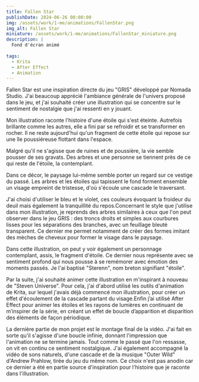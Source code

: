 ```yaml
---
title: Fallen Star
publishDate: 2024-06-26 00:00:00
img: /assets/work/1-me/animations/FallenStar.png
img_alt: Fallen Star
miniature: /assets/work/1-me/animations/FallenStar_miniature.png
description: |
  Fond d'écran animé
  
tags:
  - Krita
  - After Effect
  - Animation
---
```


Fallen Star est une inspiration directe du jeu "GRIS" développé par Nomada Studio. J'ai beaucoup apprécié l'ambiance générale de l'univers proposé dans le jeu, et j'ai souhaité créer une illustration qui se concentre sur le sentiment de nostalgie que j'ai ressenti en y jouant.

Mon illustration raconte l'histoire d'une étoile qui s'est éteinte. Autrefois brillante comme les autres, elle a fini par se refroidir et se transformer en rocher. Il ne reste aujourd'hui qu'un fragment de cette étoile qui repose sur une île poussiéreuse flottant dans l'espace.

Malgré qu'il ne s'agisse que de ruines et de poussière, la vie semble pousser de ses gravats. Des arbres et une personne se tiennent près de ce qui reste de l'étoile, la contemplant.

Dans ce décor, le paysage lui-même semble porter un regard sur ce vestige du passé. Les arbres et les étoiles qui tapissent le fond forment ensemble un visage empreint de tristesse, d'où s'écoule une cascade le traversant.

J'ai choisi d'utiliser le bleu et le violet, ces couleurs évoquant la froideur du deuil mais également la tranquillité du repos.Concernant le style que j'utilise dans mon illustration, je reprends des arbres similaires à ceux que l'on peut observer dans le jeu GRIS : des troncs droits et simples aux courbures lisses pour les séparations des branches, avec un feuillage bleuté transparent. Ce dernier me permet notamment de créer des formes imitant des mèches de cheveux pour former le visage dans le paysage.

Dans cette illustration, on peut y voir également un personnage contemplant, assis, le fragment d'étoile. Ce dernier nous représente avec se sentiment profond qui nous pousse à se remémorer avec émotion des moments passés. Je l'ai baptisé "Sterenn", nom breton signifiant "étoile".

Par la suite, j'ai souhaité animer cette illustration en m'inspirant à nouveau de "Steven Universe". Pour cela, j'ai d'abord utilisé les outils d'animation de Krita, sur lequel j'avais déjà commencé mon illustration, pour créer un effet d'écoulement de la cascade partant du visage.Enfin j’ai utilisé After Effect pour animer les étoiles et les rayons de lumières en continuant de m’inspirer de la série, en créant un effet de boucle d’apparition et disparition des éléments de façon périodique.

La dernière partie de mon projet est le montage final de la vidéo. J'ai fait en sorte qu'il s'agisse d'une boucle infinie, donnant l'impression que l'animation ne se termine jamais. Tout comme le passé que l'on ressasse, on vit en continu ce sentiment nostalgique. J'ai également accompagné la vidéo de sons naturels, d'une cascade et de la musique "Outer Wild" d'Andrew Prahlow, tirée du jeu du même nom. Ce choix n'est pas anodin car ce dernier a été en partie source d'inspiration pour l'histoire que je raconte dans l'illustration.

